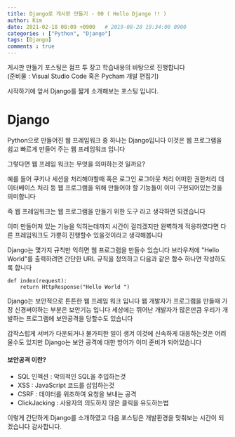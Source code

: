 ```yaml
---
title: Django로 게시판 만들기 - 00 ( Hello Django !! )
author: Kim
date: 2021-02-18 08:09 +0900   # 2019-08-20 19:34:00 0900
categories : ["Python", "Django"]
tags: [Django]
comments : true
---
```


게시판 만들기 포스팅은 점프 투 장고 학습내용의 바탕으로 진행합니다<br>
(준비물 :  Visual Studio Code 혹은 Pycham 개발 편집기)

시작하기에 앞서 Django를 짧게 소개해보는 포스팅 입니다.

# Django 

Python으로 만들어진 웹 프레임워크 중 하나는 Django입니다 이것은 웹 프로그램을 쉽고 빠르게 만들어 주는 웹 프레임워크 입니다

그렇다면 웹 프레임 워크는 무엇을 의미하는것 일까요?

예를 들어 쿠키나 세션을 처리해야할때 혹은 로그인 로그아웃 처리 어떠한 권한처리 데이터베이스 처리 등
웹 프로그램을 위해 만들어야 할 기능들이 이미 구현되어있는것을 의미합니다

즉 웹 프레임워크는 웹 프로그램을 만들기 위한 도구 라고 생각하면 되겠습니다

이미 만들어져 있는 기능을 익히는데까지 시간이 걸리겠지만 완벽하게 적응하였다면
다른 프레임워크도 가뿐히 진행할수 있을것이라고 생각해봅니다

Django는 몇가지 규칙만 익히면 웹 프로그램을 만들수 있습니다 브라우저에 "Hello World"를 출력하려면
간단한 URL 규칙을 정의하고 다음과 같은 함수 하나면 작성하도록 합니다

```
def index(request):
    return HttpResponse("Hello World ")
```

Django는 보안적으로 튼튼한 웹 프레임 워크 입니다
웹 개발자가 프로그램을 만들때 가장 신경써야하는 부분은 보안기능 입니다
세상에는 뛰어난 개발자가 많은만큼 우리가 개발하는 프로그램에 보안공격을 당할수도 있습니다

갑작스럽게 서버가 다운되거나 불가피한 일이 생겨 이것에 신속하게 대응하는것은 어려울수도 있지만
Django는 보안 공격에 대한 방어가 이미 준비가 되어있습니다

#### 보안공격 이란?
* SQL 인젝션 : 악의적인 SQL을 주입하는것
* XSS : JavaScript 코드를 삽입하는것
* CSRF : 데이터를 위조하여 요청을 보내는 공격
* ClickJacking : 사용자의 의도하지 않은 클릭을 유도하는법

이렇게 간단하게 Django를 소개하였고
다음 포스팅은 개발환경을 맞춰보는 시간이 되겠습니다 감사합니다.




